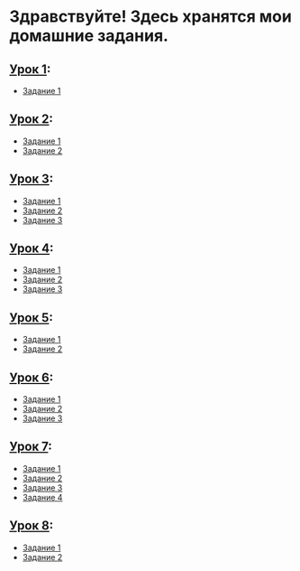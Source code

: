 # Здравствуйте! Здесь хранятся мои домашние задания.

## [Урок 1](1):
- [Задание 1](https://github.com/medpsyit/homeworks3/blob/main/1/Homework%201_1/Homework%201_1/Homework%201_1.cpp)
## [Урок 2](2):
- [Задание 1](https://github.com/medpsyit/homeworks3/blob/main/2/Homework%202_1/Homework%202_1/Homework%202_1.cpp)
- [Задание 2](https://github.com/medpsyit/homeworks3/blob/main/2/Homework%202_2/Homework%202_2/Homework%202_2.cpp)
## [Урок 3](3):
- [Задание 1]()
- [Задание 2]()
- [Задание 3]()
## [Урок 4](4):
- [Задание 1]()
- [Задание 2]()
- [Задание 3]()
## [Урок 5](5):
- [Задание 1]()
- [Задание 2]()
## [Урок 6](6):
- [Задание 1]()
- [Задание 2]()
- [Задание 3]()
## [Урок 7](7):
- [Задание 1]()
- [Задание 2]()
- [Задание 3]()
- [Задание 4]()
## [Урок 8](8):
- [Задание 1]()
- [Задание 2]()
